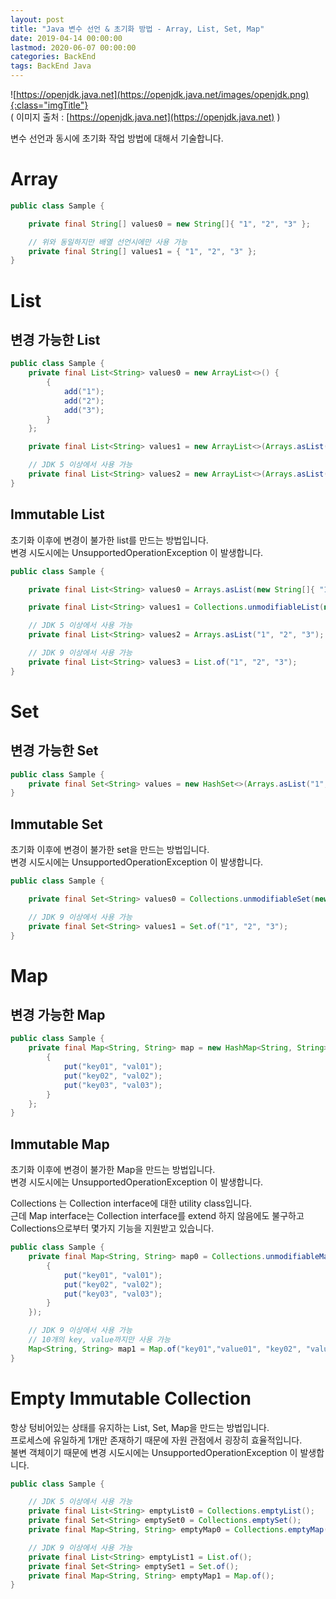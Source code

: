 ```yaml
---
layout: post
title: "Java 변수 선언 & 초기화 방법 - Array, List, Set, Map"
date: 2019-04-14 00:00:00
lastmod: 2020-06-07 00:00:00
categories: BackEnd
tags: BackEnd Java
---
```


![https://openjdk.java.net](https://openjdk.java.net/images/openjdk.png){:class="imgTitle"}  
( 이미지 출처 : [https://openjdk.java.net](https://openjdk.java.net) )  


변수 선언과 동시에 초기화 작업 방법에 대해서 기술합니다.  

<!--more-->


# Array

~~~java
public class Sample {

    private final String[] values0 = new String[]{ "1", "2", "3" };

    // 위와 동일하지만 배열 선언시에만 사용 가능
    private final String[] values1 = { "1", "2", "3" };
}
~~~

# List

## 변경 가능한 List

~~~java
public class Sample {
    private final List<String> values0 = new ArrayList<>() {
        {
            add("1");
            add("2");
            add("3");
        }
    };

    private final List<String> values1 = new ArrayList<>(Arrays.asList(new String[]{ "1", "2", "3" }));

    // JDK 5 이상에서 사용 가능
    private final List<String> values2 = new ArrayList<>(Arrays.asList("1", "2", "3"));
}
~~~

## Immutable List

초기화 이후에 변경이 불가한 list를 만드는 방법입니다.  
변경 시도시에는 UnsupportedOperationException 이 발생합니다.  

~~~java
public class Sample {

    private final List<String> values0 = Arrays.asList(new String[]{ "1", "2", "3" });

    private final List<String> values1 = Collections.unmodifiableList(new ArrayList<>(values0));

    // JDK 5 이상에서 사용 가능
    private final List<String> values2 = Arrays.asList("1", "2", "3");

    // JDK 9 이상에서 사용 가능
    private final List<String> values3 = List.of("1", "2", "3");
}
~~~

# Set

## 변경 가능한 Set

~~~java
public class Sample {
    private final Set<String> values = new HashSet<>(Arrays.asList("1", "2", "3"));
}
~~~

## Immutable Set

초기화 이후에 변경이 불가한 set을 만드는 방법입니다.  
변경 시도시에는 UnsupportedOperationException 이 발생합니다.  

~~~java
public class Sample {

    private final Set<String> values0 = Collections.unmodifiableSet(new HashSet<String>(Arrays.asList("1", "2", "3")));

    // JDK 9 이상에서 사용 가능
    private final Set<String> values1 = Set.of("1", "2", "3");
}
~~~

# Map

## 변경 가능한 Map

~~~java
public class Sample {
    private final Map<String, String> map = new HashMap<String, String>() {
        {
            put("key01", "val01");
            put("key02", "val02");
            put("key03", "val03");
        }
    };
}
~~~

## Immutable Map

초기화 이후에 변경이 불가한 Map을 만드는 방법입니다.  
변경 시도시에는 UnsupportedOperationException 이 발생합니다.  

Collections 는 Collection interface에 대한 utility class입니다.  
근데 Map interface는 Collection interface를 extend 하지 않음에도 불구하고 Collections으로부터 몇가지 기능을 지원받고 있습니다.  

~~~java
public class Sample {
    private final Map<String, String> map0 = Collections.unmodifiableMap(new HashMap<String, String>() {
        {
            put("key01", "val01");
            put("key02", "val02");
            put("key03", "val03");
        }
    });

    // JDK 9 이상에서 사용 가능
    // 10개의 key, value까지만 사용 가능
    Map<String, String> map1 = Map.of("key01","value01", "key02", "value02");
}
~~~


# Empty Immutable Collection

항상 텅비어있는 상태를 유지하는 List, Set, Map을 만드는 방법입니다.  
프로세스에 유일하게 1개만 존재하기 때문에 자원 관점에서 굉장히 효율적입니다.  
불변 객체이기 때문에 변경 시도시에는 UnsupportedOperationException 이 발생합니다.  

~~~java
public class Sample {

    // JDK 5 이상에서 사용 가능
    private final List<String> emptyList0 = Collections.emptyList();
    private final Set<String> emptySet0 = Collections.emptySet();
    private final Map<String, String> emptyMap0 = Collections.emptyMap();

    // JDK 9 이상에서 사용 가능
    private final List<String> emptyList1 = List.of();
    private final Set<String> emptySet1 = Set.of();
    private final Map<String, String> emptyMap1 = Map.of();
}
~~~







